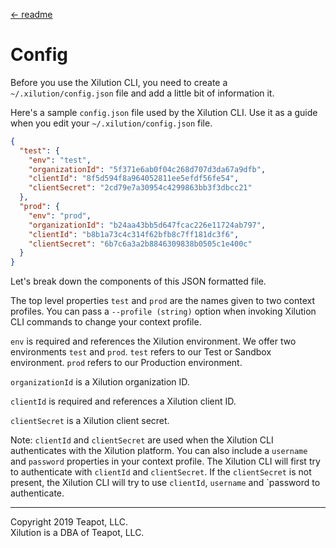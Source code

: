 [<- readme](../README.md)

# Config

Before you use the Xilution CLI, you need to create a `~/.xilution/config.json` file and add a little bit of information it.

Here's a sample `config.json` file used by the Xilution CLI.
Use it as a guide when you edit your `~/.xilution/config.json` file.

```json
{
  "test": {
    "env": "test",
    "organizationId": "5f371e6ab0f04c268d707d3da67a9dfb",
    "clientId": "8f5d594f8a964052811ee5efdf56fe54",
    "clientSecret": "2cd79e7a30954c4299863bb3f3dbcc21"
  },
  "prod": {
    "env": "prod",
    "organizationId": "b24aa43bb5d647fcac226e11724ab797",
    "clientId": "b8b1a73c4c314f62bfb8c7ff181dc3f6",
    "clientSecret": "6b7c6a3a2b8846309838b0505c1e400c"
  }
}

```

Let's break down the components of this JSON formatted file.

The top level properties `test` and `prod` are the names given to two context profiles.
You can pass a `--profile (string)` option when invoking Xilution CLI commands to change your context profile.

`env` is required and references the Xilution environment. 
We offer two environments `test` and `prod`. 
`test` refers to our Test or Sandbox environment.
`prod` refers to our Production environment.

`organizationId` is a Xilution organization ID.

`clientId` is required and references a Xilution client ID.

`clientSecret` is a Xilution client secret.

Note: `clientId` and `clientSecret` are used when the Xilution CLI authenticates with the Xilution platform.
You can also include a `username` and `password` properties in your context profile.
The Xilution CLI will first try to authenticate with `clientId` and `clientSecret`.
If the `clientSecret` is not present, the Xilution CLI will try to use `clientId`, `username` and `password to authenticate.

---
Copyright 2019 Teapot, LLC.  
Xilution is a DBA of Teapot, LLC.
